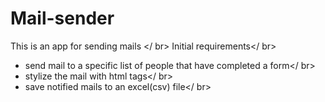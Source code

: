 # Mail-sender
This is an app for sending mails
</ br>
Initial requirements</ br>
- send mail to a specific list of people that have completed a form</ br>
- stylize the mail with html tags</ br>
- save notified mails to an excel(csv) file</ br>
